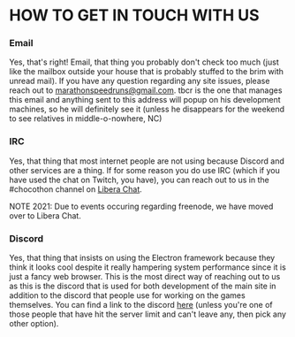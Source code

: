 # HOW TO GET IN TOUCH WITH US

### Email
Yes, that's right! Email, that thing you probably don't check too much (just like the mailbox outside your house that is probably stuffed to the brim with unread mail). If you have any question regarding any site issues, please reach out to marathonspeedruns@gmail.com. tbcr is the one that manages this email and anything sent to this address will popup on his development machines, so he will definitely see it (unless he disappears for the weekend to see relatives in middle-o-nowhere, NC)  

### IRC
Yes, that thing that most internet people are not using because Discord and other services are a thing. If for some reason you do use IRC (which if you have used the chat on Twitch, you have), you can reach out to us in the #chocothon channel on [Libera Chat](https://libera.chat).

NOTE 2021: Due to events occuring regarding freenode, we have moved over to Libera Chat.

### Discord
Yes, that thing that insists on using the Electron framework because they think it looks cool despite it really hampering system performance since it is just a fancy web browser. This is the most direct way of reaching out to us as this is the discord that is used for both development of the main site in addition to the discord that people use for working on the games themselves. You can find a link to the discord [here](https://discord.gg/nAedm8z) (unless you're one of those people that have hit the server limit and can't leave any, then pick any other option).
